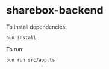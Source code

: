 # sharebox-backend

To install dependencies:

```bash
bun install
```

To run:

```bash
bun run src/app.ts
```
